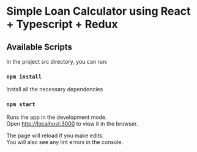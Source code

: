 # Simple Loan Calculator using React + Typescript + Redux

## Available Scripts

In the project src directory, you can run:

### `npm install`

Install all the necessary dependencies

### `npm start`

Runs the app in the development mode.\
Open [http://localhost:3000](http://localhost:3000) to view it in the browser.

The page will reload if you make edits.\
You will also see any lint errors in the console.
